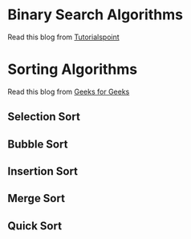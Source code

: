 # Binary Search Algorithms
Read this blog from [Tutorialspoint](https://www.tutorialspoint.com/data_structures_algorithms/binary_search_algorithm.htm)
# Sorting Algorithms
Read this blog from [Geeks for Geeks](https://www.geeksforgeeks.org/sorting-algorithms/)
## Selection Sort
## Bubble Sort
## Insertion Sort
## Merge Sort
## Quick Sort
